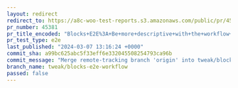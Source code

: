 ```yaml
---
layout: redirect
redirect_to: https://a8c-woo-test-reports.s3.amazonaws.com/public/pr/45381/e2e/index.html
pr_number: 45381
pr_title_encoded: "Blocks+E2E%3A+Be+more+descriptive+with+the+workflow+titles"
pr_test_type: e2e
last_published: "2024-03-07 13:16:24 +0000"
commit_sha: a99bc625abc5f33eff6e332045508254793ca96b
commit_message: "Merge remote-tracking branch 'origin' into tweak/blocks-e2e-workflow"
branch_name: tweak/blocks-e2e-workflow
passed: false
---
```

